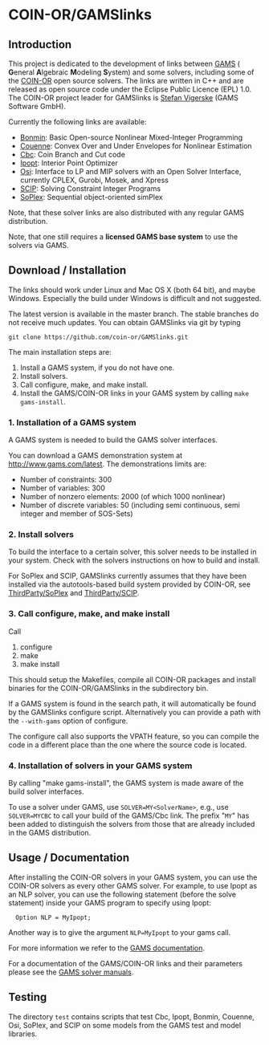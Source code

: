 # COIN-OR/GAMSlinks

## Introduction

This project is dedicated to the development of links between [GAMS](http://www.gams.com) ( **G**eneral **A**lgebraic **M**odeling **S**ystem) and some solvers,
including some of the [COIN-OR](https://www.coin-or.org) open source solvers.
The links are written in C++ and are released as open source code under the Eclipse Public Licence (EPL) 1.0.
The COIN-OR project leader for GAMSlinks is [Stefan Vigerske](http://www.gams.com/~stefan) (GAMS Software GmbH).

Currently the following links are available:

  * [Bonmin](https://projects.coin-or.org/Bonmin): Basic Open-source Nonlinear Mixed-Integer Programming
  * [Couenne](https://projects.coin-or.org/Couenne): Convex Over and Under Envelopes for Nonlinear Estimation
  * [Cbc](https://github.com/coin-or/Cbc): Coin Branch and Cut code
  * [Ipopt](https://github.com/coin-or/Ipopt): Interior Point Optimizer
  * [Osi](https://github.com/coin-or/Osi): Interface to LP and MIP solvers with an Open Solver Interface, currently CPLEX, Gurobi, Mosek, and Xpress
  * [SCIP](https://scip.zib.de): Solving Constraint Integer Programs
  * [SoPlex](https://soplex.zib.de): Sequential object-oriented simPlex

Note, that these solver links are also distributed with any regular GAMS distribution.

Note, that one still requires a **licensed GAMS base system** to use the solvers via GAMS.

## Download / Installation

The links should work under Linux and Mac OS X (both 64 bit), and maybe Windows.
Especially the build under Windows is difficult and not suggested.

The latest version is available in the master branch. The stable branches do not receive much updates.
You can obtain GAMSlinks via git by typing
```
git clone https://github.com/coin-or/GAMSlinks.git
```

The main installation steps are:

 1. Install a GAMS system, if you do not have one.
 2. Install solvers.
 3. Call configure, make, and make install.
 4. Install the GAMS/COIN-OR links in your GAMS system by calling `make gams-install`.

### 1. Installation of a GAMS system

A GAMS system is needed to build the GAMS solver interfaces.

You can download a GAMS demonstration system at http://www.gams.com/latest.
The demonstrations limits are:
 * Number of constraints: 300
 * Number of variables: 300
 * Number of nonzero elements: 2000 (of which 1000 nonlinear)
 * Number of discrete variables: 50 (including semi continuous, semi integer and member of SOS-Sets)

### 2. Install solvers

To build the interface to a certain solver, this solver needs to be installed in your system.
Check with the solvers instructions on how to build and install.

For SoPlex and SCIP, GAMSlinks currently assumes that they have been installed via
the autotools-based build system provided by COIN-OR, see
[ThirdParty/SoPlex](https://github.com/coin-or-tools/ThirdParty-SoPlex) and
[ThirdParty/SCIP](https://github.com/coin-or-tools/ThirdParty-SCIP).

### 3. Call configure, make, and make install

Call
 1. configure
 2. make
 3. make install

This should setup the Makefiles, compile all COIN-OR packages and install binaries for the COIN-OR/GAMSlinks in the subdirectory bin.

If a GAMS system is found in the search path, it will automatically be found by the GAMSlinks configure script.
Alternatively you can provide a path with the `--with-gams` option of configure.

The configure call also supports the VPATH feature, so you can compile the code in a different place than the one where the source code is located.

### 4. Installation of solvers in your GAMS system

By calling "make gams-install", the GAMS system is made aware of the build solver interfaces.

To use a solver under GAMS, use `SOLVER=MY<SolverName>`, e.g., use `SOLVER=MYCBC` to call your build of the GAMS/Cbc link.
The prefix "`MY`" has been added to distinguish the solvers from those that are already included in the GAMS distribution.

## Usage / Documentation

After installing the COIN-OR solvers in your GAMS system, you can use the COIN-OR solvers as every other GAMS solver.
For example, to use Ipopt as an NLP solver, you can use the following statement (before the solve statement) inside your GAMS program to specify using Ipopt:
```
  Option NLP = MyIpopt;
```
Another way is to give the argument `NLP=MyIpopt` to your gams call.

For more information we refer to the [GAMS documentation](http://www.gams.com/latest/docs).

For a documentation of the GAMS/COIN-OR links and their parameters please see the [GAMS solver manuals](http://www.gams.com/latest/docs/S_MAIN.html).

## Testing

The directory `test` contains scripts that test Cbc, Ipopt, Bonmin, Couenne, Osi, SoPlex, and SCIP on some models from the GAMS test and model libraries.
